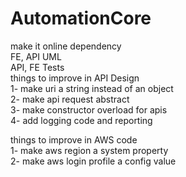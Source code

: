 # AutomationCore
make it online dependency<br>
FE, API UML <br>
API, FE Tests<br>
things to improve in API Design <br>
1- make uri a string instead of an object <br>
2- make api request abstract<br>
3- make constructor overload for apis<br>
4- add logging code and reporting<br>

things to improve in AWS code<br>
1- make aws region a system property <br>
2- make aws login profile a config value<br>
